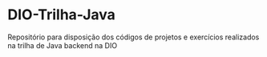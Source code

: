 # DIO-Trilha-Java
Repositório para disposição dos códigos de projetos e exercícios realizados na trilha de Java backend na DIO
